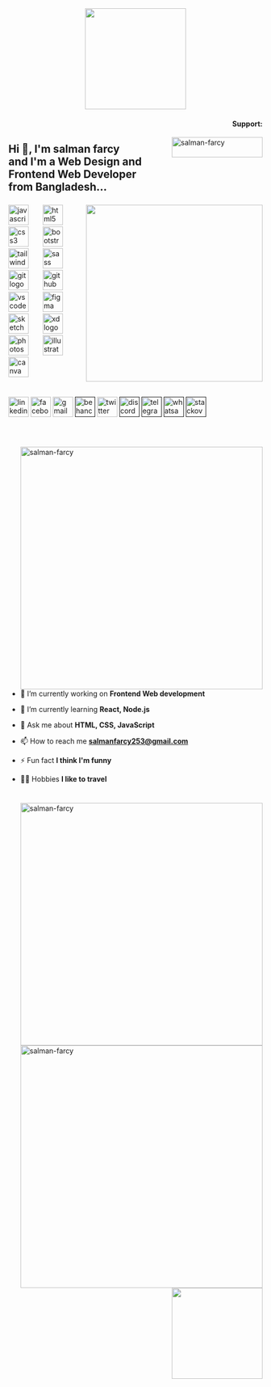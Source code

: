 <div align="center">
  <img height="200" src="https://camo.githubusercontent.com/62da68eb62b1e5f175f7d1f0191dd89a653d7908feb22d37d4a0ab07365d6791/68747470733a2f2f6d656469612e67697068792e636f6d2f6d656469612f4d3967624264396e6244724f5475314d71782f67697068792e676966"  />
</div>
<h4 align="right ">Support:</h4>
<a href="https://www.facebook.com/salman.farcy.568/"> <img align="right" display=" inline" src="https://cdn.buymeacoffee.com/buttons/v2/default-yellow.png" height="40" width="180" alt="salman-farcy" /></a>

<h2 align="left ">Hi 👋, I'm salman farcy<br> and I'm a Web Design and Frontend Web Developer<br>from Bangladesh... </h2>

###

<img align="right" height="350" src="https://media.tenor.com/rePDfDWO3XoAAAAd/hacking.gif"  />

###

<div align="left">
  <img src="https://cdn.jsdelivr.net/gh/devicons/devicon/icons/javascript/javascript-original.svg" height="40" alt="javascript logo"  />
  <img width="20" />
  <img src="https://cdn.jsdelivr.net/gh/devicons/devicon/icons/html5/html5-original.svg" height="40" alt="html5 logo"  />
  <img width="20" />
  <img src="https://cdn.jsdelivr.net/gh/devicons/devicon/icons/css3/css3-original.svg" height="40" alt="css3 logo"  />
  <img width="20" />
  <img src="https://cdn.jsdelivr.net/gh/devicons/devicon/icons/bootstrap/bootstrap-original.svg" height="40" alt="bootstrap logo"  />
  <img width="20" />
  <img src="https://cdn.jsdelivr.net/gh/devicons/devicon/icons/tailwindcss/tailwindcss-plain.svg" height="40" alt="tailwindcss logo"  />
  <img width="20" />
  <img src="https://cdn.jsdelivr.net/gh/devicons/devicon/icons/sass/sass-original.svg" height="40" alt="sass logo"  />
  <img width="20" />
  <img src="https://cdn.jsdelivr.net/gh/devicons/devicon/icons/git/git-original.svg" height="40" alt="git logo"  />
  <img width="20" />
  <a href="https://github.com/salman-farcy"><img src="https://skillicons.dev/icons?i=github" height="40" alt="github logo"  /></a>
  <img width="20" />
  <img src="https://cdn.jsdelivr.net/gh/devicons/devicon/icons/vscode/vscode-original.svg" height="40" alt="vscode logo"  />
  <img width="20" />
  <img src="https://cdn.jsdelivr.net/gh/devicons/devicon/icons/figma/figma-original.svg" height="40" alt="figma logo"  />
  <img width="20" />
  <img src="https://cdn.jsdelivr.net/gh/devicons/devicon/icons/sketch/sketch-original.svg" height="40" alt="sketch logo"  />
  <img width="20" />
  <img src="https://cdn.jsdelivr.net/gh/devicons/devicon/icons/xd/xd-plain.svg" height="40" alt="xd logo"  />
  <img width="20" />
  <img src="https://cdn.jsdelivr.net/gh/devicons/devicon/icons/photoshop/photoshop-plain.svg" height="40" alt="photoshop logo"  />
  <img width="20" />
  <img src="https://cdn.jsdelivr.net/gh/devicons/devicon/icons/illustrator/illustrator-plain.svg" height="40" alt="illustrator logo"  />
  <img width="20" />
  <img src="https://cdn.jsdelivr.net/gh/devicons/devicon/icons/canva/canva-original.svg" height="40" alt="canva logo"  />
</div>


#

<div align="left">
     <a target="_blank" href="https://www.linkedin.com/in/salman-farcy/"><img src="https://img.shields.io/static/v1?message=LinkedIn&logo=linkedin&label=&color=0077B5&logoColor=white&labelColor=&style=for-the-badge" height="40" alt="linkedin logo"  /></a>
     <a target="_blank" href="https://www.facebook.com/salman.farcy.568/"><img src="https://img.shields.io/static/v1?message=Facebook&logo=facebook&label=&color=1877F2&logoColor=white&labelColor=&style=for-the-badge" height="40" alt="facebook logo"  /></a>
     <a target="_blank" href="salmanfarcy253@gmail.com"><img src="https://img.shields.io/static/v1?message=Gmail&logo=gmail&label=&color=D14836&logoColor=white&labelColor=&style=for-the-badge" height="40" alt="gmail logo"  /></a>
     <a target="_blank" href=""><img src="https://img.shields.io/static/v1?message=Behance&logo=behance&label=&color=1769ff&logoColor=white&labelColor=&style=for-the-badge" height="40" alt="behance logo"  /></a>
     <a target="_blank" href="https://twitter.com/SalmanF04555260"><img src="https://img.shields.io/static/v1?message=Twitter&logo=twitter&label=&color=1DA1F2&logoColor=white&labelColor=&style=for-the-badge" height="40" alt="twitter logo"  /></a>
     <a target="_blank" href=""><img src="https://img.shields.io/static/v1?message=Discord&logo=discord&label=&color=7289DA&logoColor=white&labelColor=&style=for-the-badge" height="40" alt="discord logo"  /></a>
     <a target="_blank" href=""><img src="https://img.shields.io/static/v1?message=Telegram&logo=telegram&label=&color=2CA5E0&logoColor=white&labelColor=&style=for-the-badge" height="40" alt="telegram logo"  /></a>
     <a target="_blank" href=""><img src="https://img.shields.io/static/v1?message=Whatsapp&logo=whatsapp&label=&color=25D366&logoColor=white&labelColor=&style=for-the-badge" height="40" alt="whatsapp logo"  /></a>
     <a target="_blank" href=""><img src="https://img.shields.io/static/v1?message=Stackoverflow&logo=stackoverflow&label=&color=FE7A16&logoColor=white&labelColor=&style=for-the-badge" height="40" alt="stackoverflow logo"  /></a>
</div> <br>


#

<p><img align="right"  width="480" src="https://github-readme-stats.vercel.app/api/top-langs?username=salman-farcy&show_icons=true&locale=en&layout=compact" alt="salman-farcy" /></p>

- 🔭 I’m currently working on **Frontend Web development**

- 🌱 I’m currently learning **React, Node.js**

- 💬 Ask me about **HTML, CSS, JavaScript**

- 📫 How to reach me **salmanfarcy253@gmail.com**

- ⚡ Fun fact **I think I'm funny**
  
- 👨‍💻 Hobbies **I like to travel**
#


<p><img  align="right"  width="480" src="https://github-readme-streak-stats.herokuapp.com/?user=salman-farcy&" alt="salman-farcy" /></p>

<p><img align="right" width="480" src="https://github-readme-stats.vercel.app/api?username=salman-farcy&show_icons=true&locale=en" alt="salman-farcy" /></p>


<a href="https://github.com/salman-farcy">
<img align="right"  src="http://github-profile-summary-cards.vercel.app/api/cards/profile-details?username=salman-farcy&theme=2077" height="180em" />
</div>
<br>



